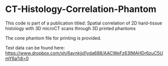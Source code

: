 # CT-Histology-Correlation-Phantom
This code is part of a publication titled:
Spatial correlation of 2D hard-tissue histology with 3D microCT scans through 3D printed phantoms

The cone phantom file for printing is provided.

Test data can be found here:
https://www.dropbox.com/sh/6avnkjjd1yda688/AACWeFz63IMAHDr6zuC5UmY6a?dl=0

